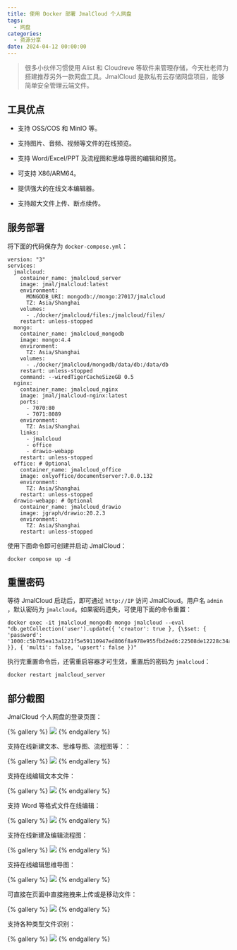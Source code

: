 ```yaml
---
title: 使用 Docker 部署 JmalCloud 个人网盘
tags:
  - 网盘
categories:
  - 资源分享
date: 2024-04-12 00:00:00
---
```


> 很多小伙伴习惯使用 Alist 和 Cloudreve 等软件来管理存储，今天杜老师为搭建推荐另外一款网盘工具。JmalCloud 是款私有云存储网盘项目，能够简单安全管理云端文件。

<!-- more -->

## 工具优点

* 支持 OSS/COS 和 MinIO 等。

* 支持图片、音频、视频等文件的在线预览。

* 支持 Word/Excel/PPT 及流程图和思维导图的编辑和预览。

* 可支持 X86/ARM64。

* 提供强大的在线文本编辑器。

* 支持超大文件上传、断点续传。

## 服务部署

将下面的代码保存为 `docker-compose.yml`：

```
version: "3"
services:
  jmalcloud:
    container_name: jmalcloud_server
    image: jmal/jmalcloud:latest
    environment:
      MONGODB_URI: mongodb://mongo:27017/jmalcloud
      TZ: Asia/Shanghai
    volumes:
      - ./docker/jmalcloud/files:/jmalcloud/files/
    restart: unless-stopped
  mongo:
    container_name: jmalcloud_mongodb
    image: mongo:4.4
    environment:
      TZ: Asia/Shanghai
    volumes:
      - ./docker/jmalcloud/mongodb/data/db:/data/db
    restart: unless-stopped
    command: --wiredTigerCacheSizeGB 0.5
  nginx:
    container_name: jmalcloud_nginx
    image: jmal/jmalcloud-nginx:latest
    ports:
      - 7070:80
      - 7071:8089
    environment:
      TZ: Asia/Shanghai
    links:
      - jmalcloud
      - office
      - drawio-webapp
    restart: unless-stopped
  office: # Optional
    container_name: jmalcloud_office
    image: onlyoffice/documentserver:7.0.0.132
    environment:
      TZ: Asia/Shanghai
    restart: unless-stopped
  drawio-webapp: # Optional
    container_name: jmalcloud_drawio
    image: jgraph/drawio:20.2.3
    environment:
      TZ: Asia/Shanghai
    restart: unless-stopped
```

使用下面命令即可创建并启动 JmalCloud：

```
docker compose up -d
```

## 重置密码

等待 JmalCloud 启动后，即可通过 `http://IP` 访问 JmalCloud。用户名 `admin` ，默认密码为 `jmalcloud`。如果密码遗失，可使用下面的命令重置：

```
docker exec -it jmalcloud_mongodb mongo jmalcloud --eval "db.getCollection('user').update({ 'creator': true }, {\$set: { 'password': '1000:c5b705ea13a1221f5e59110947ed806f8a978e955fbd2ed6:22508de12228c34a235454a0caf3bcaa5552858543258e56' }}, { 'multi': false, 'upsert': false })"
```

执行完重置命令后，还需重启容器才可生效，重置后的密码为 `jmalcloud`：

```
docker restart jmalcloud_server
```

## 部分截图

JmalCloud 个人网盘的登录页面：

{% gallery %}
![](https://cdn.dusays.com/2024/04/696-1.jpg)
{% endgallery %}

支持在线新建文本、思维导图、流程图等：：

{% gallery %}
![](https://cdn.dusays.com/2024/04/696-2.jpg)
{% endgallery %}

支持在线编辑文本文件：

{% gallery %}
![](https://cdn.dusays.com/2024/04/696-3.jpg)
{% endgallery %}

支持 Word 等格式文件在线编辑：

{% gallery %}
![](https://cdn.dusays.com/2024/04/696-4.jpg)
{% endgallery %}

支持在线新建及编辑流程图：

{% gallery %}
![](https://cdn.dusays.com/2024/04/696-5.jpg)
{% endgallery %}

支持在线编辑思维导图：

{% gallery %}
![](https://cdn.dusays.com/2024/04/696-6.jpg)
{% endgallery %}

可直接在页面中直接拖拽来上传或是移动文件：

{% gallery %}
![](https://cdn.dusays.com/2024/04/696-7.jpg)
{% endgallery %}

支持各种类型文件识别：

{% gallery %}
![](https://cdn.dusays.com/2024/04/696-8.jpg)
{% endgallery %}